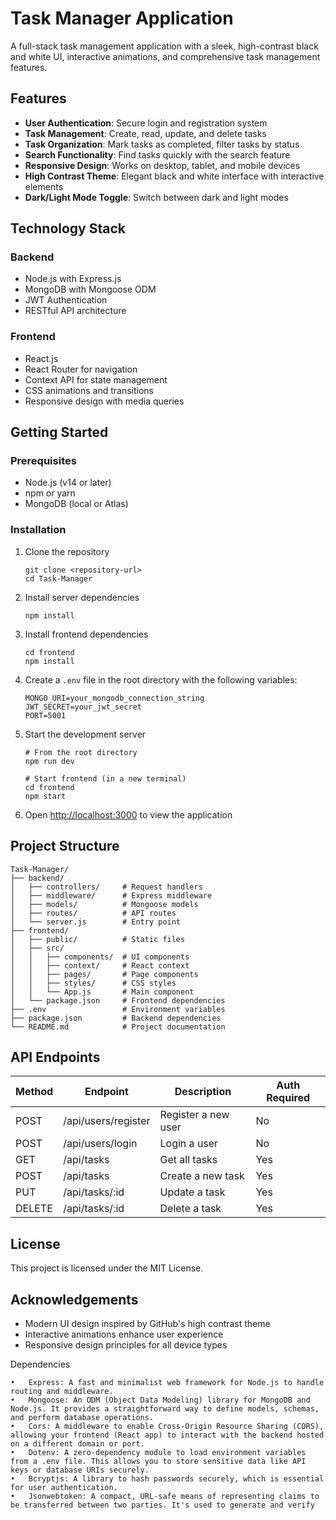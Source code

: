 # Task Manager Application

A full-stack task management application with a sleek, high-contrast black and white UI, interactive animations, and comprehensive task management features.

## Features

- **User Authentication**: Secure login and registration system
- **Task Management**: Create, read, update, and delete tasks
- **Task Organization**: Mark tasks as completed, filter tasks by status
- **Search Functionality**: Find tasks quickly with the search feature
- **Responsive Design**: Works on desktop, tablet, and mobile devices
- **High Contrast Theme**: Elegant black and white interface with interactive elements
- **Dark/Light Mode Toggle**: Switch between dark and light modes

## Technology Stack

### Backend
- Node.js with Express.js
- MongoDB with Mongoose ODM
- JWT Authentication
- RESTful API architecture

### Frontend
- React.js
- React Router for navigation
- Context API for state management
- CSS animations and transitions
- Responsive design with media queries

## Getting Started

### Prerequisites
- Node.js (v14 or later)
- npm or yarn
- MongoDB (local or Atlas)

### Installation

1. Clone the repository
   ```
   git clone <repository-url>
   cd Task-Manager
   ```

2. Install server dependencies
   ```
   npm install
   ```

3. Install frontend dependencies
   ```
   cd frontend
   npm install
   ```

4. Create a `.env` file in the root directory with the following variables:
   ```
   MONGO_URI=your_mongodb_connection_string
   JWT_SECRET=your_jwt_secret
   PORT=5001
   ```

5. Start the development server
   ```
   # From the root directory
   npm run dev
   
   # Start frontend (in a new terminal)
   cd frontend
   npm start
   ```

6. Open [http://localhost:3000](http://localhost:3000) to view the application

## Project Structure

```
Task-Manager/
├── backend/
│   ├── controllers/     # Request handlers
│   ├── middleware/      # Express middleware
│   ├── models/          # Mongoose models
│   ├── routes/          # API routes
│   └── server.js        # Entry point
├── frontend/
│   ├── public/          # Static files
│   ├── src/
│   │   ├── components/  # UI components
│   │   ├── context/     # React context
│   │   ├── pages/       # Page components
│   │   ├── styles/      # CSS styles
│   │   └── App.js       # Main component
│   └── package.json     # Frontend dependencies
├── .env                 # Environment variables
├── package.json         # Backend dependencies
└── README.md            # Project documentation
```

## API Endpoints

| Method | Endpoint             | Description               | Auth Required |
|--------|----------------------|---------------------------|---------------|
| POST   | /api/users/register  | Register a new user       | No            |
| POST   | /api/users/login     | Login a user              | No            |
| GET    | /api/tasks           | Get all tasks             | Yes           |
| POST   | /api/tasks           | Create a new task         | Yes           |
| PUT    | /api/tasks/:id       | Update a task             | Yes           |
| DELETE | /api/tasks/:id       | Delete a task             | Yes           |

## License

This project is licensed under the MIT License.

## Acknowledgements

- Modern UI design inspired by GitHub's high contrast theme
- Interactive animations enhance user experience
- Responsive design principles for all device types

Dependencies

	•	Express: A fast and minimalist web framework for Node.js to handle routing and middleware.
	•	Mongoose: An ODM (Object Data Modeling) library for MongoDB and Node.js. It provides a straightforward way to define models, schemas, and perform database operations.
	•	Cors: A middleware to enable Cross-Origin Resource Sharing (CORS), allowing your frontend (React app) to interact with the backend hosted on a different domain or port.
	•	Dotenv: A zero-dependency module to load environment variables from a .env file. This allows you to store sensitive data like API keys or database URIs securely.
	•	Bcryptjs: A library to hash passwords securely, which is essential for user authentication.
	•	Jsonwebtoken: A compact, URL-safe means of representing claims to be transferred between two parties. It's used to generate and verify 